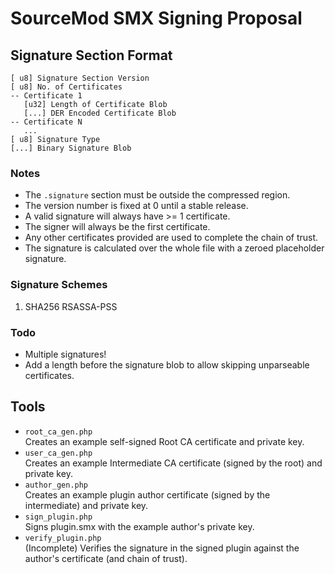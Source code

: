 # SourceMod SMX Signing Proposal

## Signature Section Format
```
[ u8] Signature Section Version
[ u8] No. of Certificates
-- Certificate 1
   [u32] Length of Certificate Blob
   [...] DER Encoded Certificate Blob
-- Certificate N
   ...
[ u8] Signature Type
[...] Binary Signature Blob
```

### Notes
* The `.signature` section must be outside the compressed region.
* The version number is fixed at 0 until a stable release.
* A valid signature will always have >= 1 certificate.
* The signer will always be the first certificate.
* Any other certificates provided are used to complete the chain of trust.
* The signature is calculated over the whole file with a zeroed placeholder signature.

### Signature Schemes
1. SHA256 RSASSA-PSS

### Todo
* Multiple signatures!
* Add a length before the signature blob to allow skipping unparseable certificates.

## Tools

* `root_ca_gen.php`  
  Creates an example self-signed Root CA certificate and private key.
* `user_ca_gen.php`  
  Creates an example Intermediate CA certificate (signed by the root) and private key.
* `author_gen.php`  
  Creates an example plugin author certificate (signed by the intermediate) and private key.
* `sign_plugin.php`  
  Signs plugin.smx with the example author's private key.
* `verify_plugin.php`  
  (Incomplete) Verifies the signature in the signed plugin against the author's certificate (and chain of trust).

